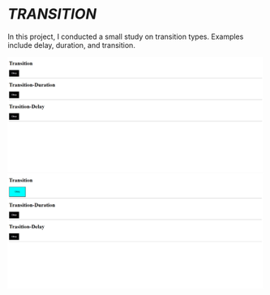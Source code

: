<h1><i>TRANSITION</i></h1>
<p>In this project, I conducted a small study on transition types. Examples include delay, duration, and transition.</p>
<img src="SS1.png">
<img src="SS2.png">
